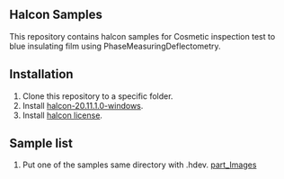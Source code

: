 ## Halcon Samples

This repository contains halcon samples for Cosmetic inspection test to blue insulating film using PhaseMeasuringDeflectometry.

## Installation

1. Clone this repository to a specific folder.
2. Install [halcon-20.11.1.0-windows](https://www.mvtec.com/cn/products/halcon/).
3. Install [halcon license](http://www.ihalcon.com/thread-26.html).

## Sample list
1. Put one of the samples same directory with .hdev.
[part_Images](https://mechmind.yuque.com/g/ekqwb1/pvvm6v/folder/26045131)

